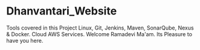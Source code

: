 # Dhanvantari_Website

Tools covered in this Project Linux, Git, Jenkins, Maven, SonarQube, Nexus & Docker.
Cloud AWS Services.
Welcome Ramadevi Ma'am. Its Pleasure to have you here.
